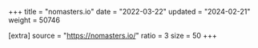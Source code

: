 +++
title = "nomasters.io"
date = "2022-03-22"
updated = "2024-02-21"
weight = 50746

[extra]
source = "https://nomasters.io/"
ratio = 3
size = 50
+++
